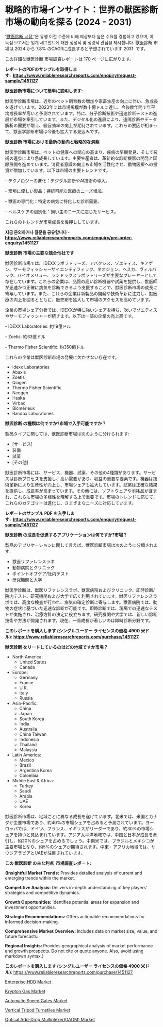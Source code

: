 <p><h1>戦略的市場インサイト：世界の獣医診断市場の動向を探る (2024 - 2031)</h1></p><p>'<a href="https://www.reliableresearchreports.com/veterinary-diagnostics-r1451127?utm_campaign=110&utm_medium=36&utm_source=Github&utm_content=ia&utm_term=27102024&utm_id=veterinary-diagnostics">獣医診断 시장'</a>'은 유행 이전 수준에 비해 예상보다 높은 수요를 경험하고 있으며, 이 독점 보고서는 업계 세그먼트에 대한 정성적 및 정량적 관점을 제시합니다. 獣医診断 市場は 2024 から 7.8% のCAGRに成長すると予想されています 2031&nbsp; です。</p>
<p>この詳細な獣医診断 市場調査レポートは 170 ページに広がります。</p>
<p><strong>レポートのPDFのサンプルを取得します</strong><strong>:&nbsp;&nbsp;<a href="https://www.reliableresearchreports.com/enquiry/request-sample/1451127?utm_campaign=110&utm_medium=36&utm_source=Github&utm_content=ia&utm_term=27102024&utm_id=veterinary-diagnostics">https://www.reliableresearchreports.com/enquiry/request-sample/1451127</a></strong></p>
<p><strong>獣医診断市場について簡単に説明します:</strong></p>
<p><p>獣医学診断市場は、近年のペット飼育数の増加や家畜生産の向上に伴い、急成長を遂げています。2023年には市場規模が数十億ドルに達し、今後数年間で年平均成長率が高いと予測されています。特に、分子診断技術や迅速診断テストの進展が市場を牽引しています。また、デジタル化の進展により、遠隔診断やデータ解析の需要が増え、経営効率の向上が期待されています。これらの要因が相まって、獣医学診断市場は今後も拡大する見込みです。</p></p>
<p><strong>獣医診断 市場における最新の動向と戦略的な洞察</strong></p>
<p><p>獣医学診断市場は、ペットの健康への関心の高まり、疾病の早期発見、そして技術の進歩により急成長しています。主要生産者は、革新的な診断機器の開発と国際展開を進めています。消費者意識の向上も市場を活性化させ、動物医療への投資が増加しています。以下は市場の主要トレンドです。</p><p>- テクノロジーの進化：デジタル診断やAI技術の導入。</p><p>- 環境に優しい製品：持続可能な医療のニーズ増加。</p><p>- 獣医の専門化：特定の病気に特化した診断需要。</p><p>- ヘルスケアの個別化：飼い主のニーズに応じたサービス。 </p><p>これらのトレンドが市場成長を後押ししています。</p></p>
<p><strong>지금 문의하거나 질문을 공유합니다</strong><strong>&nbsp;</strong>-<strong><a href="https://www.reliableresearchreports.com/enquiry/pre-order-enquiry/1451127?utm_campaign=110&utm_medium=36&utm_source=Github&utm_content=ia&utm_term=27102024&utm_id=veterinary-diagnostics">https://www.reliableresearchreports.com/enquiry/pre-order-enquiry/1451127</a></strong></p>
<p><strong>獣医診断 市場の主要な競合他社です</strong></p>
<p><p>獣医診断市場では、IDEXXラボラトリーズ、アバクシス、ゾエティス、キアゲン、サーモフィッシャーサイエンティフィック、ネオジェン、ヘスカ、ヴィルバック、バイオメリュー、ランドックスラボラトリーズが主要なプレーヤーとして存在しています。これらの企業は、品質の高い診断機器や試薬を提供し、獣医師が迅速かつ正確に病気を診断できるよう支援することで、獣医診断市場の成長に寄与しています。また、これらの企業は新製品の開発や技術革新に注力し、獣医療の向上を図るとともに、販売網を拡大して市場のアクセスを高めています。</p><p>企業の市場シェア分析では、IDEXXが特に強いシェアを持ち、次いでゾエティスやサーモフィッシャーが続きます。以下は一部の企業の売上高です。</p><p>- IDEXX Laboratories: 約19億ドル</p><p>- Zoetis: 約63億ドル</p><p>- Thermo Fisher Scientific: 約350億ドル</p><p>これらの企業は獣医診断市場の発展に欠かせない存在です。</p></p>
<p><ul><li>Idexx Laboratories</li><li>Abaxis</li><li>Zoetis</li><li>Qiagen</li><li>Thermo Fisher Scientific</li><li>Neogen</li><li>Heska</li><li>Virbac</li><li>Biomérieux</li><li>Randox Laboratories</li></ul></p>
<p><strong>獣医診断 の種類は何ですか?市場で入手可能ですか？</strong></p>
<p>製品タイプに関しては、獣医診断市場は次のように分けられます:</p>
<p><ul><li>[サービス]</li><li>装備</li><li>試薬</li><li>[その他]</li></ul></p>
<p><p>獣医診断市場には、サービス、機器、試薬、その他の4種類があります。サービスは診断プロセスを支援し、高い需要があり、収益の重要な要素です。機器は技術革新により生産性が向上し、市場シェアも拡大しています。試薬は正確な結果を提供し、成長率が高まっています。その他には、ソフトウェアや消耗品が含まれ、これらも市場の多様性を理解する上で重要です。市場のトレンドに応じて、これらのカテゴリーは進化し、さまざまなニーズに対応しています。</p></p>
<p><strong>レポートのサンプル PDF を入手します:&nbsp;</strong><strong>&nbsp;<a href="https://www.reliableresearchreports.com/enquiry/request-sample/1451127?utm_campaign=110&utm_medium=36&utm_source=Github&utm_content=ia&utm_term=27102024&utm_id=veterinary-diagnostics">https://www.reliableresearchreports.com/enquiry/request-sample/1451127</a></strong></p>
<p><strong>獣医診断 の成長を促進するアプリケーションは何ですか?市場？</strong></p>
<p>製品のアプリケーションに関して言えば、獣医診断市場は次のように分類されます:</p>
<p><ul><li>獣医リファレンスラボ</li><li>動物病院とクリニック</li><li>ポイントオブケア/社内テスト</li><li>研究機関と大学</li></ul></p>
<p><p>獣医学診断は、獣医リファレンスラボ、獣医病院およびクリニック、即時診断/院内テスト、研究機関および大学で広く利用されています。獣医リファレンスラボでは、高度な検査が行われ、病気の確定診断に寄与します。獣医病院では、動物の症状に基づいた迅速な診断が可能です。即時診断では、現場での迅速なテストが実施され、治療方針の決定に役立ちます。研究機関や大学では、新しい診断技術や方法が開発されます。現在、一番成長が著しいのは即時診断分野です。</p></p>
<p><strong>このレポートを購入します (シングルユーザー ライセンスの価格 4900 米ドル):</strong><strong>&nbsp;<a href="https://www.reliableresearchreports.com/purchase/1451127?utm_campaign=110&utm_medium=36&utm_source=Github&utm_content=ia&utm_term=27102024&utm_id=veterinary-diagnostics">https://www.reliableresearchreports.com/purchase/1451127</a></strong></p>
<p><strong>獣医診断 をリードしているのはどの地域ですか市場？</strong></p>
<p><ul>
    <li>
        North America:
        <ul>
            <li>United States</li>
            <li>Canada</li>
        </ul>
    </li>
    <li>
        Europe:
        <ul>
            <li>Germany</li>
            <li>France</li>
            <li>U.K.</li>
            <li>Italy</li>
            <li>Russia</li>
        </ul>
    </li>
    <li>
        Asia-Pacific:
        <ul>
            <li>China</li>
            <li>Japan</li>
            <li>South Korea</li>
            <li>India</li>
            <li>Australia</li>
            <li>China Taiwan</li>
            <li>Indonesia</li>
            <li>Thailand</li>
            <li>Malaysia</li>
        </ul>
    </li>
    <li>
        Latin America:
        <ul>
            <li>Mexico</li>
            <li>Brazil</li>
            <li>Argentina Korea</li>
            <li>Colombia</li>
        </ul>
    </li>
    <li>
        Middle East & Africa:
        <ul>
            <li>Turkey</li>
            <li>Saudi</li>
            <li>Arabia</li>
            <li>UAE</li>
            <li>Korea</li>
        </ul>
    </li>
    </ul></p>
<p><p>獣医診断市場は、地域ごとに異なる成長を遂げています。北米では、米国とカナダが主要市場であり、約40%の市場シェアを占めると予測されています。ヨーロッパでは、ドイツ、フランス、イギリスがリーダーであり、約30%の市場シェアを持つと見込まれています。アジア太平洋地域では、中国と日本が成長を牽引し、約20%のシェアを占めるでしょう。中南米では、ブラジルとメキシコが主要市場となり、約5%のシェアが期待されます。中東・アフリカ地域では、サウジアラビアとUAEが注目されています。</p></p>
<p><strong>この 獣医診断 の主な利点&nbsp; 市場調査レポート:</strong></p>
<p><strong>{Insightful Market Trends:</strong> Provides detailed analysis of current and emerging trends within the market.</p>
<p><strong>Competitive Analysis:</strong> Delivers in-depth understanding of key players' strategies and competitive dynamics.</p>
<p><strong>Growth Opportunities:</strong> Identifies potential areas for expansion and investment opportunities.</p>
<p><strong>Strategic Recommendations:</strong> Offers actionable recommendations for informed decision-making.</p>
<p><strong>Comprehensive Market Overview: </strong>Includes data on market size, value, and future forecasts.</p>
<p><strong>Regional Insights: </strong>Provides geographical analysis of market performance and growth prospects. Do not cite or quote anyone. Also, avoid using markdown syntax.}</p>
<p><strong>このレポートを購入します (シングルユーザー ライセンスの価格 4900 米ドル):&nbsp;</strong><a href="https://www.reliableresearchreports.com/purchase/1451127?utm_campaign=110&utm_medium=36&utm_source=Github&utm_content=ia&utm_term=27102024&utm_id=veterinary-diagnostics">https://www.reliableresearchreports.com/purchase/1451127</a></p>
<p><p><a href="https://github.com/alesiasc0na/Market-Research-Report-List-1/blob/main/enterprise-hdd-market.md?utm_campaign=110&utm_medium=36&utm_source=Github&utm_content=ia&utm_term=27102024&utm_id=veterinary-diagnostics">Enterprise HDD Market</a></p><p><a href="https://medium.com/@shantaev7par/global-perspectives-on-krypton-gas-market-trends-challenges-and-forecast-2024-2031-d0bca778c0fb?utm_campaign=110&utm_medium=36&utm_source=Github&utm_content=ia&utm_term=27102024&utm_id=veterinary-diagnostics">Krypton Gas Market</a></p><p><a href="https://issuu.com/reportprime-2/docs/automatic-speed-gates-market-size-2030.pptx?utm_campaign=110&utm_medium=36&utm_source=Github&utm_content=ia&utm_term=27102024&utm_id=veterinary-diagnostics">Automatic Speed Gates Market</a></p><p><a href="https://issuu.com/reportprime-2/docs/vertical-tripod-turnstiles-market-size-2030.pptx?utm_campaign=110&utm_medium=36&utm_source=Github&utm_content=ia&utm_term=27102024&utm_id=veterinary-diagnostics">Vertical Tripod Turnstiles Market</a></p><p><a href="https://www.linkedin.com/pulse/optical-add-drop-multiplexeroadm-market-indicators-size-ln6rf?utm_campaign=110&utm_medium=36&utm_source=Github&utm_content=ia&utm_term=27102024&utm_id=veterinary-diagnostics">Optical Add-Drop Multiplexer(OADM) Market</a></p></p>
<p>&nbsp;</p>